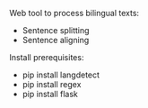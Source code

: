 
Web tool to process bilingual texts:
- Sentence splitting
- Sentence aligning

Install prerequisites:

- pip install langdetect
- pip install regex
- pip install flask